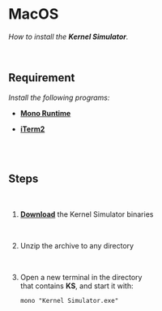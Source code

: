 
# MacOS

*How to install the **Kernel Simulator**.*

<br>

## Requirement

*Install the following programs:*

- **[Mono Runtime]**

- **[iTerm2]**

<br>
<br>

## Steps

<br>

1.  **[Download]** the Kernel Simulator binaries

    <br>

2.  Unzip the archive to any directory

    <br>

4.  Open a new terminal in the directory <br>
    that contains **KS**, and start it with:

    ```shell
    mono "Kernel Simulator.exe"
    ```

<br>


<!----------------------------------------------------------------------------->

[Mono Runtime]: https://www.mono-project.com/download/stable/#download-mac
[Download]: https://github.com/EoflaOE/Kernel-Simulator/releases
[iTerm2]: https://iterm2.com/downloads.html
